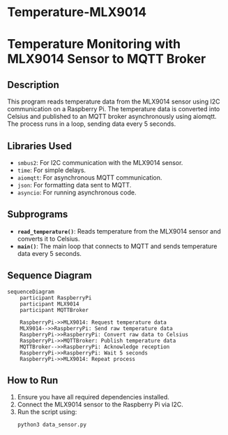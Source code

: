 # Temperature-MLX9014

# Temperature Monitoring with MLX9014 Sensor to MQTT Broker

## Description
This program reads temperature data from the MLX9014 sensor using I2C communication on a Raspberry Pi. The temperature data is converted into Celsius and published to an MQTT broker asynchronously using aiomqtt. The process runs in a loop, sending data every 5 seconds.

## Libraries Used
- `smbus2`: For I2C communication with the MLX9014 sensor.
- `time`: For simple delays.
- `aiomqtt`: For asynchronous MQTT communication.
- `json`: For formatting data sent to MQTT.
- `asyncio`: For running asynchronous code.

## Subprograms
- **`read_temperature()`**: Reads temperature from the MLX9014 sensor and converts it to Celsius.
- **`main()`**: The main loop that connects to MQTT and sends temperature data every 5 seconds.

## Sequence Diagram
```mermaid
sequenceDiagram
    participant RaspberryPi
    participant MLX9014
    participant MQTTBroker
    
    RaspberryPi->>MLX9014: Request temperature data
    MLX9014-->>RaspberryPi: Send raw temperature data
    RaspberryPi->>RaspberryPi: Convert raw data to Celsius
    RaspberryPi->>MQTTBroker: Publish temperature data
    MQTTBroker-->>RaspberryPi: Acknowledge reception
    RaspberryPi->>RaspberryPi: Wait 5 seconds
    RaspberryPi->>MLX9014: Repeat process
```

## How to Run
1. Ensure you have all required dependencies installed.
2. Connect the MLX9014 sensor to the Raspberry Pi via I2C.
3. Run the script using:
   ```bash
   python3 data_sensor.py
   

